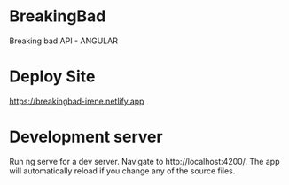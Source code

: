 # BreakingBad
Breaking bad API - ANGULAR 

# Deploy Site
https://breakingbad-irene.netlify.app

# Development server
Run ng serve for a dev server. Navigate to http://localhost:4200/. The app will automatically reload if you change any of the source files.
